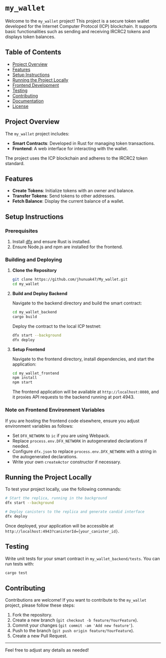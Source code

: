 # `my_wallet`

Welcome to the `my_wallet` project! This project is a secure token wallet developed for the Internet Computer Protocol (ICP) blockchain. It supports basic functionalities such as sending and receiving IRCRC2 tokens and displays token balances.

## Table of Contents

- [Project Overview](#project-overview)
- [Features](#features)
- [Setup Instructions](#setup-instructions)
- [Running the Project Locally](#running-the-project-locally)
- [Frontend Development](#frontend-development)
- [Testing](#testing)
- [Contributing](#contributing)
- [Documentation](#documentation)
- [License](#license)

## Project Overview

The `my_wallet` project includes:
- **Smart Contracts**: Developed in Rust for managing token transactions.
- **Frontend**: A web interface for interacting with the wallet.

The project uses the ICP blockchain and adheres to the IRCRC2 token standard.

## Features

- **Create Tokens**: Initialize tokens with an owner and balance.
- **Transfer Tokens**: Send tokens to other addresses.
- **Fetch Balance**: Display the current balance of a wallet.

## Setup Instructions

### Prerequisites

1. Install [dfx](https://sdk.dfinity.org/docs/developers-guide/install-upgrade-remove.html) and ensure Rust is installed.
2. Ensure Node.js and npm are installed for the frontend.

### Building and Deploying

1. **Clone the Repository**

   ```bash
   git clone https://github.com/jhunuak47/My_wallet.git
   cd my_wallet
   ```

2. **Build and Deploy Backend**

   Navigate to the backend directory and build the smart contract:

   ```bash
   cd my_wallet_backend
   cargo build
   ```

   Deploy the contract to the local ICP testnet:

   ```bash
   dfx start --background
   dfx deploy
   ```

3. **Setup Frontend**

   Navigate to the frontend directory, install dependencies, and start the application:

   ```bash
   cd my_wallet_frontend
   npm install
   npm start
   ```

   The frontend application will be available at `http://localhost:8080`, and it proxies API requests to the backend running at port 4943.

### Note on Frontend Environment Variables

If you are hosting the frontend code elsewhere, ensure you adjust environment variables as follows:
- Set `DFX_NETWORK` to `ic` if you are using Webpack.
- Replace `process.env.DFX_NETWORK` in autogenerated declarations if needed.
- Configure `dfx.json` to replace `process.env.DFX_NETWORK` with a string in the autogenerated declarations.
- Write your own `createActor` constructor if necessary.

## Running the Project Locally

To test your project locally, use the following commands:

```bash
# Start the replica, running in the background
dfx start --background

# Deploy canisters to the replica and generate candid interface
dfx deploy
```

Once deployed, your application will be accessible at `http://localhost:4943?canisterId={your_canister_id}`.

## Testing

Write unit tests for your smart contract in `my_wallet_backend/tests`. You can run tests with:

```bash
cargo test
```

## Contributing

Contributions are welcome! If you want to contribute to the `my_wallet` project, please follow these steps:
1. Fork the repository.
2. Create a new branch (`git checkout -b feature/YourFeature`).
3. Commit your changes (`git commit -am 'Add new feature'`).
4. Push to the branch (`git push origin feature/YourFeature`).
5. Create a new Pull Request.


---

Feel free to adjust any details as needed!
